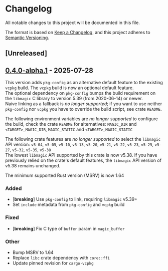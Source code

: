 # Changelog

All notable changes to this project will be documented in this file.

The format is based on [Keep a Changelog](https://keepachangelog.com/en/1.0.0/),
and this project adheres to [Semantic Versioning](https://semver.org/spec/v2.0.0.html).

## [Unreleased]

## [0.4.0-alpha.1](https://github.com/robo9k/rust-magic-sys/compare/v0.3.0...v0.4.0-alpha.1) - 2025-07-28

This version adds `pkg-config` as an alternative default feature to the existing `vcpkg` build. The `vcpkg` build is now an optional default feature.  
The optional dependency on `pkg-config` bumps the build requirement on the `libmagic` C library to version 5.39 (from 2020-06-14) or newer.  
Naive linking as a fallback is _no longer supported_; if you want to use neither `pkg-config` nor `vcpkg` you have to override the build script, see crate `README`.  

The following environment variables are _no longer supported_ to configure the build, check the crate `README` for alternatives: `MAGIC_DIR` and `<TARGET>_MAGIC_DIR`, `MAGIC_STATIC` and `<TARGET>_MAGIC_STATIC`

The following crate features are _no longer supported_ to select the `libmagic` API version: `v5-04`, `v5-05`, `v5-10`, `v5-13`, `v5-20`, `v5-21`, `v5-22`, `v5-23`, `v5-25`, `v5-27`, `v5-32`, `v5-35`, `v5-38`  
The lowest `libmagic` API supported by this crate is now v5.38.
If you have previously relied on the crate's default features, the `libmagic` API version of v5.38 remains unchanged.  

The minimum supported Rust version (MSRV) is now 1.64

### Added
- [**breaking**] Use `pkg-config` to link, requiring `libmagic` v5.39+
- Set `include` metadata from `pkg-config` and `vcpkg` build

### Fixed

- [**breaking**] Fix C type of `buffer` param in `magic_buffer`

### Other

- Bump MSRV to 1.64
- Replace `libc` crate dependency with `core::ffi`
- Update pinned revision for `cargo-vcpkg`
